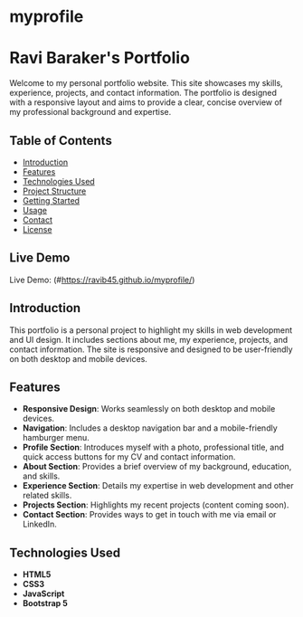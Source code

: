# myprofile

# Ravi Baraker's Portfolio

Welcome to my personal portfolio website. This site showcases my skills, experience, projects, and contact information. The portfolio is designed with a responsive layout and aims to provide a clear, concise overview of my professional background and expertise.

## Table of Contents

- [Introduction](#introduction)
- [Features](#features)
- [Technologies Used](#technologies-used)
- [Project Structure](#project-structure)
- [Getting Started](#getting-started)
- [Usage](#usage)
- [Contact](#contact)
- [License](#license)

## Live Demo
  Live Demo: (#https://ravib45.github.io/myprofile/)
## Introduction

This portfolio is a personal project to highlight my skills in web development and UI design. It includes sections about me, my experience, projects, and contact information. The site is responsive and designed to be user-friendly on both desktop and mobile devices.

## Features

- **Responsive Design**: Works seamlessly on both desktop and mobile devices.
- **Navigation**: Includes a desktop navigation bar and a mobile-friendly hamburger menu.
- **Profile Section**: Introduces myself with a photo, professional title, and quick access buttons for my CV and contact information.
- **About Section**: Provides a brief overview of my background, education, and skills.
- **Experience Section**: Details my expertise in web development and other related skills.
- **Projects Section**: Highlights my recent projects (content coming soon).
- **Contact Section**: Provides ways to get in touch with me via email or LinkedIn.

## Technologies Used

- **HTML5**
- **CSS3**
- **JavaScript**
- **Bootstrap 5**

